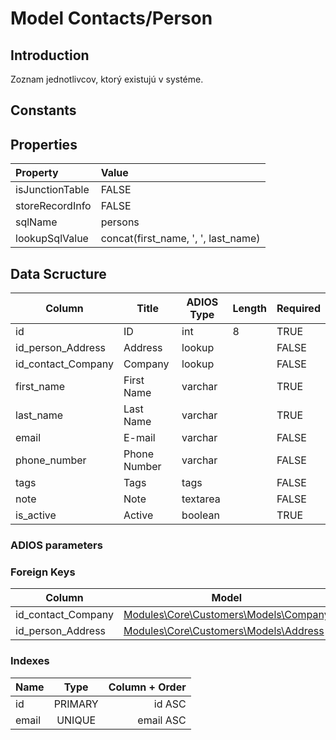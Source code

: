 # Model Contacts/Person

## Introduction

Zoznam jednotlivcov, ktorý existujú v systéme.

## Constants

## Properties

| Property        | Value                               |
| :-------------- | :---------------------------------- |
| isJunctionTable | FALSE                               |
| storeRecordInfo | FALSE                               |
| sqlName         | persons                             |
| lookupSqlValue  | concat(first_name, ', ', last_name) |

## Data Scructure

| Column             | Title        | ADIOS Type | Length | Required |
| ------------------ | ------------ | ---------- | ------ | -------- |
| id                 | ID           | int        | 8      | TRUE     |
| id_person_Address  | Address      | lookup     |        | FALSE    |
| id_contact_Company | Company      | lookup     |        | FALSE    |
| first_name         | First Name   | varchar    |        | TRUE     |
| last_name          | Last Name    | varchar    |        | TRUE     |
| email              | E-mail       | varchar    |        | FALSE    |
| phone_number       | Phone Number | varchar    |        | FALSE    |
| tags               | Tags         | tags       |        | FALSE    |
| note               | Note         | textarea   |        | FALSE    |
| is_active          | Active       | boolean    |        | TRUE     |

### ADIOS parameters

### Foreign Keys

| Column             | Model                                               | Relation | OnUpdate | OnDelete |
| ------------------ | --------------------------------------------------- | -------- | -------- | -------- |
| id_contact_Company | [Modules\Core\Customers\Models\Company](Company.md) | 1:1      | Cascade  | Restrict |
| id_person_Address  | [Modules\Core\Customers\Models\Address](Address.md) | 1:1      | Cascade  | Restrict |

### Indexes

| Name  |  Type   | Column + Order |
| :---- | :-----: | -------------: |
| id    | PRIMARY |         id ASC |
| email | UNIQUE  |      email ASC |
